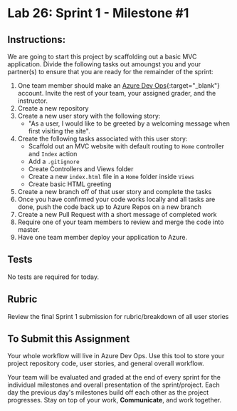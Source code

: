 # Lab 26: Sprint 1 - Milestone #1

## Instructions:

We are going to start this project by scaffolding out a basic MVC application. Divide the following tasks out amoungst you and your partner(s) to ensure that you are ready for the remainder of the sprint:

1. One team member should make an [Azure Dev Ops](https://dev.azure.com){:target="_blank"} account. Invite the rest of your team, your assigned grader, and the instructor. 
1. Create a new repository
1. Create a new user story with the following story:
   - "As a user, I would like to be greeted by a welcoming message when first visiting the site".
1.  Create the following tasks associated with this user story:
    - Scaffold out an MVC website with default routing to `Home` controller and `Index` action
    - Add a `.gitignore`
    - Create Controllers and Views folder
    - Create a new `index.html` file in a `Home` folder inside `Views`
    - Create basic HTML greeting
1. Create a new branch off of that user story and complete the tasks
1. Once you have confirmed your code works locally and all tasks are done, push the code back up to Azure Repos on a new branch
1. Create a new Pull Request with a short message of completed work
1. Require one of your team members to review and merge the code into master.
8. Have one team member deploy your application to Azure.


## Tests

No tests are required for today. 


## Rubric

Review the final Sprint 1 submission for rubric/breakdown of all user stories

## To Submit this Assignment
Your whole workflow will live in Azure Dev Ops. Use this tool to store your project repository code, user stories, and general overall workflow. 

Your team will be evaluated and graded at the end of every sprint for the individual milestones and overall presentation of the sprint/project. Each day the previous day's milestones build off each other as the project progresses. Stay on top of your work, **Communicate**, and work together.